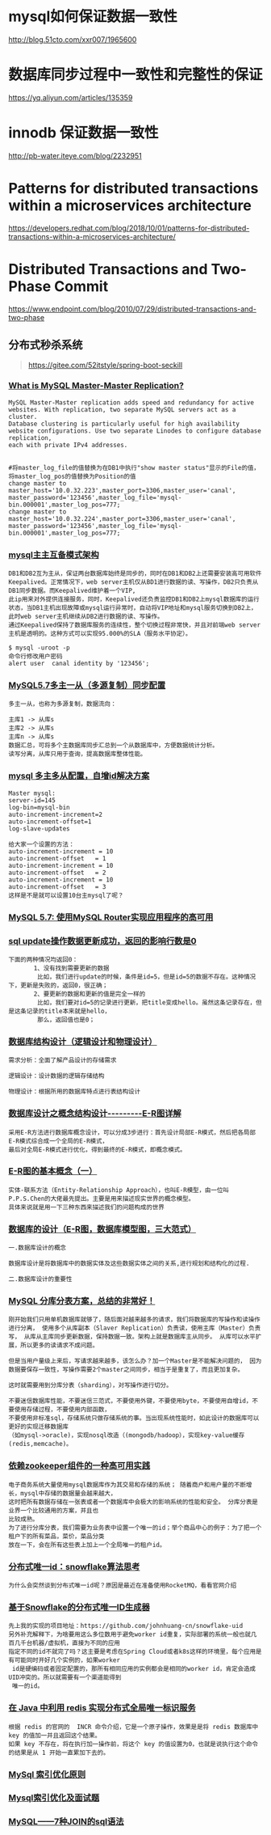 # mysql如何保证数据一致性
http://blog.51cto.com/xxr007/1965600
# 数据库同步过程中一致性和完整性的保证
https://yq.aliyun.com/articles/135359
# innodb 保证数据一致性
http://pb-water.iteye.com/blog/2232951
# Patterns for distributed transactions within a microservices architecture
https://developers.redhat.com/blog/2018/10/01/patterns-for-distributed-transactions-within-a-microservices-architecture/
# Distributed Transactions and Two-Phase Commit
https://www.endpoint.com/blog/2010/07/29/distributed-transactions-and-two-phase

## 分布式秒杀系统
><https://gitee.com/52itstyle/spring-boot-seckill>

### [What is MySQL Master-Master Replication?](https://www.linode.com/docs/databases/mysql/configure-master-master-mysql-database-replication/)
```text
MySQL Master-Master replication adds speed and redundancy for active websites. With replication, two separate MySQL servers act as a cluster. 
Database clustering is particularly useful for high availability website configurations. Use two separate Linodes to configure database replication, 
each with private IPv4 addresses.
```


```text

#将master_log_file的值替换为在DB1中执行"show master status"显示的File的值，将master_log_pos的值替换为Position的值
change master to master_host='10.0.32.223',master_port=3306,master_user='canal', master_password='123456',master_log_file='mysql-bin.000001',master_log_pos=777;
change master to master_host='10.0.32.224',master_port=3306,master_user='canal', master_password='123456',master_log_file='mysql-bin.000001',master_log_pos=777;
```


### [mysql主主互备模式架构](https://www.kapyan.top/posts/1683246444.html)
```text
DB1和DB2互为主从，保证两台数据库始终是同步的，同时在DB1和DB2上还需要安装高可用软件Keepalived。正常情况下，web server主机仅从BD1进行数据的读、写操作，DB2只负责从DB1同步数据。而Keepalived维护着一个VIP,
此ip用来对外提供连接服务，同时，Keepalived还负责监控DB1和DB2上mysql数据库的运行状态，当DB1主机出现故障或mysql运行异常时，自动将VIP地址和mysql服务切换到DB2上，此时web server主机继续从DB2进行数据的读、写操作。
通过Keepalived保持了数据库服务的连续性，整个切换过程非常快，并且对前端web server主机是透明的。这种方式可以实现95.000%的SLA（服务水平协定）。
```

```text
$ mysql -uroot -p
命令行修改用户密码
alert user  canal identity by '123456';

```

### [MySQL5.7多主一从（多源复制）同步配置](https://my.oschina.net/u/2399373/blog/2878650)
```text
多主一从，也称为多源复制，数据流向：

主库1 -> 从库s
主库2 -> 从库s
主库n -> 从库s
数据汇总，可将多个主数据库同步汇总到一个从数据库中，方便数据统计分析。
读写分离，从库只用于查询，提高数据库整体性能。

```
### [mysql 多主多从配置，自增id解决方案](https://www.cnblogs.com/cocoliu/p/9020845.html)
```text
Master mysql:
server-id=145
log-bin=mysql-bin
auto-increment-increment=2
auto-increment-offset=1
log-slave-updates

给大家一个设置的方法：
auto-increment-increment = 10
auto-increment-offset   = 1
auto-increment-increment = 10
auto-increment-offset   = 2
auto-increment-increment = 10
auto-increment-offset   = 3
这样是不是就可以设置10台主mysql了呢？
```

### [MySQL 5.7: 使用MySQL Router实现应用程序的高可用](https://segmentfault.com/a/1190000011970688)

### [sql update操作数据更新成功，返回的影响行数是0](https://blog.csdn.net/win7system/article/details/73658270)
```text
下面的两种情况均返回0：
       1、没有找到需要更新的数据
        比如，我们进行update的时候，条件是id=5，但是id=5的数据不存在。这种情况下，更新是失败的，返回0，很正确；
       2、要更新的数据和更新的值是完全一样的
        比如，我们要对id=5的记录进行更新，把title变成hello。虽然这条记录存在，但是这条记录的title本来就是hello，
        那么，返回值也是0；
```

### [数据库结构设计（逻辑设计和物理设计）](https://blog.csdn.net/Richard_666/article/details/84099658)
```
需求分析：全面了解产品设计的存储需求

逻辑设计：设计数据的逻辑存储结构

物理设计：根据所用的数据库特点进行表结构设计
```

### [数据库设计之概念结构设计---------E-R图详解](https://blog.csdn.net/zxq1138634642/article/details/9121363)
```
采用E-R方法进行数据库概念设计，可以分成3步进行：首先设计局部E-R模式，然后把各局部E-R模式综合成一个全局的E-R模式，
最后对全局E-R模式进行优化，得到最终的E-R模式，即概念模式。
```

### [E-R图的基本概念（一）](https://blog.csdn.net/chenpidaxia/article/details/62073162)
```
实体-联系方法（Entity-Relationship Approach），也叫E-R模型，由一位叫P.P.S.Chen的大佬最先提出。主要是用来描述现实世界的概念模型。
具体来说就是用一下三种东西来描述我们的问题构成的世界 
```
### [数据库的设计（E-R图，数据库模型图，三大范式）](https://blog.csdn.net/qq_36513534/article/details/82219977)
```
一.数据库设计的概念

数据库设计是将数据库中的数据实体及这些数据实体之间的关系,进行规划和结构化的过程.

二.数据库设计的重要性
```
### [MySQL 分库分表方案，总结的非常好！](https://juejin.im/entry/5b5eb7f2e51d4519700f7d3c)
```
刚开始我们只用单机数据库就够了，随后面对越来越多的请求，我们将数据库的写操作和读操作进行分离， 使用多个从库副本（Slaver Replication）负责读，使用主库（Master）负责写， 从库从主库同步更新数据，保持数据一致。架构上就是数据库主从同步。 从库可以水平扩展，所以更多的读请求不成问题。

但是当用户量级上来后，写请求越来越多，该怎么办？加一个Master是不能解决问题的， 因为数据要保存一致性，写操作需要2个master之间同步，相当于是重复了，而且更加复杂。

这时就需要用到分库分表（sharding），对写操作进行切分。
```

```
不要迷信数据库性能，不要迷信三范式，不要使用外键，不要使用byte，不要使用自增id，不要使用存储过程，不要使用内部函数，
不要使用非标准sql，存储系统只做存储系统的事。当出现系统性能时，如此设计的数据库可以更好的实现迁移数据库
（如mysql->oracle)，实现nosql改造（(mongodb/hadoop），实现key-value缓存(redis,memcache)。
```

### [依赖zookeeper组件的一种高可用实践](https://blog.csdn.net/yu280265067/article/details/62041465)
```
电子商务系统大量使用mysql数据库作为其交易和存储的系统； 随着商户和用户量的不断增长，mysql中存储的数据量会越来越大，
这时把所有数据存储在一张表或者一个数据库中会极大的影响系统的性能和安全。 分库分表是业界一个比较通用的方案，并且也
比较成熟。
为了进行分库分表，我们需要为业务表中设置一个唯一的id；举个商品中心的例子：为了把一个租户下的所有菜品，菜价，菜品分类
放在一下，会在所有这些表上加上一个全局唯一的租户id。
```

### [分布式唯一id：snowflake算法思考](https://juejin.im/post/5a7f9176f265da4e721c73a8)
```
为什么会突然谈到分布式唯一id呢？原因是最近在准备使用RocketMQ，看看官网介绍
```

### [基于Snowflake的分布式唯一ID生成器](https://blog.csdn.net/javaboy/article/details/81978286)
```
先上我的实现的项目地址：https://github.com/johnhuang-cn/snowflake-uid
另外补充解释下，为啥要用这么多位数用于避免worker id重复，实际部署的系统一般也就几百几千台机器/虚拟机，直接为不同的应用
指定不同的id不就完了吗？这主要是考虑在Spring Cloud或者k8s这样的环境里，每个应用是有可能同时开好几个实例的，如果worker
 id是硬编码或者固定配置的，那所有相同应用的实例都会是相同的worker id，肯定会造成UID冲突的。所以就需要有一个渠道能得到
 唯一的id。
```

### [在 Java 中利用 redis 实现分布式全局唯一标识服务](https://juejin.im/post/5a4984265188252b145b643e)
```
根据 redis 的官网的  INCR 命令介绍，它是一个原子操作，效果是是将 redis 数据库中 key 的值加一并且返回这个结果。
如果 key 不存在，将在执行加一操作前，将这个 key 的值设置为0，也就是说执行这个命令的结果是从 1 开始一直累加下去的。
```

### [MySql 索引优化原则](https://blog.csdn.net/yhl_jxy/article/details/88636685?ops_request_misc=%257B%2522request%255Fid%2522%253A%2522159745725719195264520265%2522%252C%2522scm%2522%253A%252220140713.130102334.pc%255Fall.%2522%257D&request_id=159745725719195264520265&biz_id=0&utm_medium=distribute.pc_search_result.none-task-blog-2~all~first_rank_ecpm_v3~pc_rank_v4-1-88636685.first_rank_ecpm_v3_pc_rank_v4&utm_term=mysql++%E7%B4%A2%E5%BC%95+%E4%BC%98%E5%8C%96)

### [Mysql索引优化及面试题](https://blog.csdn.net/qq_44590469/article/details/96473238?ops_request_misc=%257B%2522request%255Fid%2522%253A%2522159745725719195264520265%2522%252C%2522scm%2522%253A%252220140713.130102334.pc%255Fall.%2522%257D&request_id=159745725719195264520265&biz_id=0&utm_medium=distribute.pc_search_result.none-task-blog-2~all~first_rank_ecpm_v3~pc_rank_v4-2-96473238.first_rank_ecpm_v3_pc_rank_v4&utm_term=mysql++%E7%B4%A2%E5%BC%95+%E4%BC%98%E5%8C%96&spm=1018.2118.3001.4187)

### [MySQL——7种JOIN的sql语法](https://blog.csdn.net/Doit_kang/article/details/84797499?utm_medium=distribute.pc_relevant.none-task-blog-BlogCommendFromBaidu-4.channel_param&depth_1-utm_source=distribute.pc_relevant.none-task-blog-BlogCommendFromBaidu-4.channel_param)